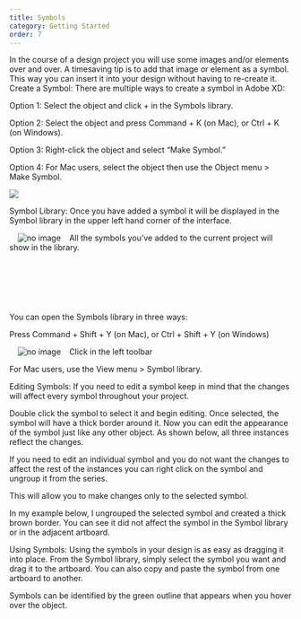 ```yaml
---
title: Symbols
category: Getting Started
order: 7
---
```


In the course of a design project you will use some images and/or elements over and over. A timesaving tip is to add that image or element as a symbol. This way you can insert it into your design without having to re-create it.
Create a Symbol: There are multiple ways to create a symbol in Adobe XD:  

Option 1: Select the object and click + in the Symbols library.  

Option 2: Select the object and press Command + K (on Mac), 
or Ctrl + K (on Windows).  

Option 3: Right-click the object and select “Make Symbol.”  

Option 4: For Mac users, select the object then use the Object menu > Make Symbol.  


![](https://iwilfried.github.io/Adobe-XD-eBook/images/XD-Symbol-01.png)  

Symbol Library: Once you have added a symbol it will be displayed in the Symbol library in the upper left hand corner of the interface.  

<img style="padding: 0px 15px; float: left" src="https://iwilfried.github.io/Adobe-XD-eBook/images/XD-Symbol-02.png" alt="no image" />All the symbols you’ve added to the current project will show in the library.  

&nbsp;  

&nbsp;  

&nbsp;  

You can open the Symbols library in three ways:  

Press Command + Shift + Y (on Mac), or Ctrl + Shift + Y (on Windows)

<img style="padding: 0px 15px" src="https://iwilfried.github.io/Adobe-XD-eBook/images/XD-Symbol-03.png" alt="no image" />Click  in the left toolbar 




For Mac users, use the View menu > Symbol library.





Editing Symbols: If you need to edit a symbol keep in mind that the changes will affect every symbol throughout your project.

Double click the symbol to select it and begin editing. Once selected, the symbol will have a thick border around it. Now you can edit the appearance of the symbol just like any other object. As shown below, all three instances reflect the changes.


















If you need to edit an individual symbol and you do not want the changes to affect the rest of the instances you can right click on the symbol and ungroup it from the series.

This will allow you to make changes only to the selected symbol.





In my example below, I ungrouped the selected symbol and created a thick brown border. You can see it did not affect the symbol in the Symbol library or in the adjacent artboard.














Using Symbols: Using the symbols in your design is as easy as dragging it into place. From the Symbol library, simply select the symbol you want and drag it to the artboard. You can also copy and paste the symbol from one artboard to another. 

Symbols can be identified by the green outline that appears when you hover over the object.



